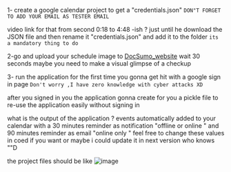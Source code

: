 1-  create a google calendar project to get a "credentials.json" 
`DON"T FORGET TO ADD YOUR EMAIL AS TESTER EMAIL`
 
video link for  that from second 0:18 to 4:48 -ish ?  just until he download the JSON file and then rename it "credentials.json" and add it to the folder 
`its a mandatory thing to do`
 
2-go and upload your schedule image to [DocSumo_website]([url](https://www.docsumo.com/free-tools/extract-tables-from-pdf-images)) 
wait 30 seconds  maybe you need to make a visual glimpse of a checkup 
 
3- run the application  for the first time you gonna get hit with a google sign in page 
`Don't worry ,I have zero knowledge with cyber attacks XD`

after you signed in you the application gonna create for you a pickle file to re-use the application easily without signing in 
 
what is the output of the application ?
 events automatically added to your calendar with a 30 minutes reminder as notification "offline or online "
 and 90 minutes reminder as email "online only " 
feel free to change these values in coed if you want  or maybe i could update it in next version who knows ""D
  
the project files should be like
![image](https://github.com/user-attachments/assets/c45263b0-cd24-4ce6-bf69-5432c652b4b7)
